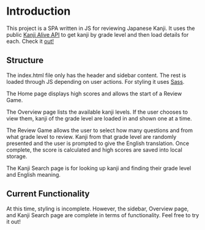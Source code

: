 # Introduction #

This project is a SPA written in JS for reviewing Japanese Kanji. It uses the public [Kanji Alive API](https://app.kanjialive.com/api/docs) to get kanji by grade level and then load details for each. Check it [out!](https://jessicakarpovich.github.io/wd5/)

## Structure ##

The index.html file only has the header and sidebar content. The rest is loaded through JS depending on user actions. For styling it uses [Sass](http://sass-lang.com/).

The Home page displays high scores and allows the start of a Review Game. 

The Overview page lists the available kanji levels. If the user chooses to view them, kanji of the grade level are loaded in and shown one at a time. 

The Review Game allows the user to select how many questions and from what grade level to review. Kanji from that grade level are randomly presented and the user is prompted to give the English translation. Once complete, the score is calculated and high scores are saved into local storage.

The Kanji Search page is for looking up kanji and finding their grade level and English meaning.

## Current Functionality ##

At this time, styling is incomplete. However, the sidebar, Overview page, and Kanji Search page are complete in terms of functionality. Feel free to try it out!